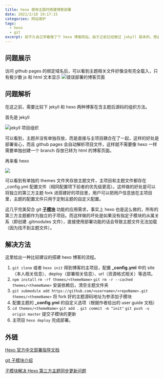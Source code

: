 ```yaml
---
title: hexo 使用主题时搭建博客部署
date: 2021/2/18 19:17:15
categories: 网站维护
tags:
  - hexo
  - git
excerpt: 前不久自己学着做了个 hexo 博客网站，由于之前已经做过 jekyll 版本的，想必肯定是触类旁通、信手拈来。安装 node.js、npm 依赖，下好主题并按照作者的 doc 文档修改好主题配置，美滋滋地按教程部署，然而。。。
---
```


## 问题展示

访问 github pages 的绑定域名后，可以看到主题相关文件好像没有完全载入，只有极少数 js 和 html 文本显示
![错误部署的博客页面](https://medoliablog.oss-cn-hangzhou.aliyuncs.com/2021/02/18/16136523533213.jpg)

## 问题解析

在这之前，需要比较下 jekyll 和 hexo 两种博客在含主题后源码的组织方法。

首先是 jekyll

![jekyll 项目组织](https://medoliablog.oss-cn-hangzhou.aliyuncs.com/2021/02/18/16136526378621.jpg)

可以看到，主题并没有单独存放，而是直接与主项目耦合在了一起，这样的好处是部署省心，而且 github pages 会自动解析项目文件，这样就不需要像 hexo 一样需要单独创建一个 branch 存放已转为 html 的博客页面。

再来看 hexo 

![](https://medoliablog.oss-cn-hangzhou.aliyuncs.com/2021/02/18/16136528883140.jpg)

可以看到有单独的 themes 文件夹存放主题文件，主项目和主题文件都存在 _config.yml 配置文件（相同配置项下前者的优先级更高）。这样做的好处是可以将独立的第三方主题 fork 进搭建好的项目里，用户可以把用户信息放在主项目里，主题的配置文件只用于定制主题的自定义配置。

这几乎完美契合 git [**子模块**](https://git-scm.com/book/zh/v2/Git-%E5%B7%A5%E5%85%B7-%E5%AD%90%E6%A8%A1%E5%9D%97) 功能的应用需求，事实上 hexo 也是这么做的，所有的第三方主题都作为独立的子项目。而这样做的坏处是如果没有指定子模块的从属关系（即创建 .gitmodules 文件），直接使用部署功能的话会导致主题文件无法加载（因为找不到主题文件）。

## 解决方法

这里给出一种比较建议的搭建 hexo 博客的流程。

1. `git clone` 或者 `hexo init` 得到博客的主项目，配置 **_config.yml** 中的 site（本人相关信息）、deploy（部署相关信息）、url（资源格式相关）等选项。
2. `npm install` `rm -rf themes/<themeName>` `git rm -r --cached themes/<themeName>` 安装依赖后，清空主题文件夹
3. `git submodule add https://github.com/<username>/<repoName>.git themes/<themeName>` 将 fork 好的主题源码地址为参添加子模块
4. 配置主题的 **_config.yml** 的自定义选项（根据作者给出的 user guide 文档）
5. `cd themes/<themeName>` `git add .` `git commit -m "init"` `git push -u origin master` 提交子模块的更新
6. 主项目 `hexo deploy` 完成部署。

## 外链

[Hexo 官方中文部署指导文档](https://hexo.io/zh-cn/docs/one-command-deployment.html)

[git 子模块介绍](https://git-scm.com/book/zh/v2/Git-%E5%B7%A5%E5%85%B7-%E5%AD%90%E6%A8%A1%E5%9D%97)

[子模块解决 Hexo 第三方主题同步更新问题](https://www.dazhuanlan.com/2020/02/02/5e369bc4267b3/)


